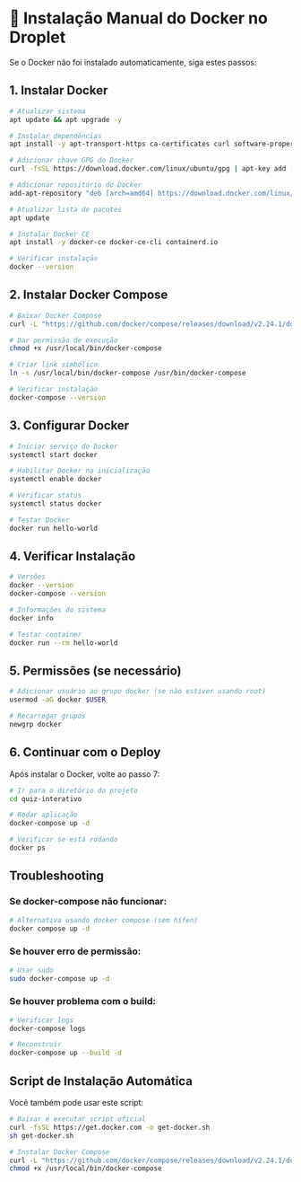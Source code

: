 # 🐳 Instalação Manual do Docker no Droplet

Se o Docker não foi instalado automaticamente, siga estes passos:

## 1. Instalar Docker

```bash
# Atualizar sistema
apt update && apt upgrade -y

# Instalar dependências
apt install -y apt-transport-https ca-certificates curl software-properties-common

# Adicionar chave GPG do Docker
curl -fsSL https://download.docker.com/linux/ubuntu/gpg | apt-key add -

# Adicionar repositório do Docker
add-apt-repository "deb [arch=amd64] https://download.docker.com/linux/ubuntu $(lsb_release -cs) stable"

# Atualizar lista de pacotes
apt update

# Instalar Docker CE
apt install -y docker-ce docker-ce-cli containerd.io

# Verificar instalação
docker --version
```

## 2. Instalar Docker Compose

```bash
# Baixar Docker Compose
curl -L "https://github.com/docker/compose/releases/download/v2.24.1/docker-compose-$(uname -s)-$(uname -m)" -o /usr/local/bin/docker-compose

# Dar permissão de execução
chmod +x /usr/local/bin/docker-compose

# Criar link simbólico
ln -s /usr/local/bin/docker-compose /usr/bin/docker-compose

# Verificar instalação
docker-compose --version
```

## 3. Configurar Docker

```bash
# Iniciar serviço do Docker
systemctl start docker

# Habilitar Docker na inicialização
systemctl enable docker

# Verificar status
systemctl status docker

# Testar Docker
docker run hello-world
```

## 4. Verificar Instalação

```bash
# Versões
docker --version
docker-compose --version

# Informações do sistema
docker info

# Testar container
docker run --rm hello-world
```

## 5. Permissões (se necessário)

```bash
# Adicionar usuário ao grupo docker (se não estiver usando root)
usermod -aG docker $USER

# Recarregar grupos
newgrp docker
```

## 6. Continuar com o Deploy

Após instalar o Docker, volte ao passo 7:

```bash
# Ir para o diretório do projeto
cd quiz-interativo

# Rodar aplicação
docker-compose up -d

# Verificar se está rodando
docker ps
```

## Troubleshooting

### Se docker-compose não funcionar:
```bash
# Alternativa usando docker compose (sem hífen)
docker compose up -d
```

### Se houver erro de permissão:
```bash
# Usar sudo
sudo docker-compose up -d
```

### Se houver problema com o build:
```bash
# Verificar logs
docker-compose logs

# Reconstruir
docker-compose up --build -d
```

## Script de Instalação Automática

Você também pode usar este script:

```bash
# Baixar e executar script oficial
curl -fsSL https://get.docker.com -o get-docker.sh
sh get-docker.sh

# Instalar Docker Compose
curl -L "https://github.com/docker/compose/releases/download/v2.24.1/docker-compose-$(uname -s)-$(uname -m)" -o /usr/local/bin/docker-compose
chmod +x /usr/local/bin/docker-compose
```
